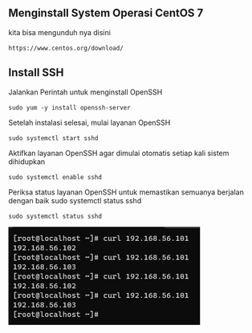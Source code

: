 ## Menginstall System Operasi CentOS 7
kita bisa mengunduh nya disini

```
https://www.centos.org/download/
```


## Install SSH

Jalankan Perintah untuk menginstall OpenSSH
```
sudo yum -y install openssh-server
```
Setelah instalasi selesai, mulai layanan OpenSSH
```
sudo systemctl start sshd
```
Aktifkan layanan OpenSSH agar dimulai otomatis setiap kali sistem dihidupkan
```
sudo systemctl enable sshd
```
Periksa status layanan OpenSSH untuk memastikan semuanya berjalan dengan baik
sudo systemctl status sshd
```
sudo systemctl status sshd
```
<img src="\assets\15.png" alt="15.png">
